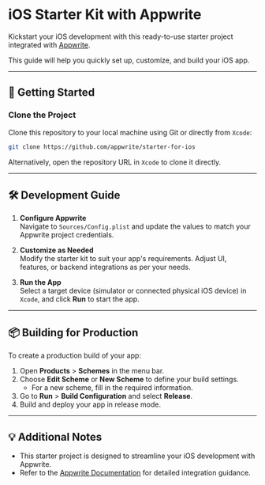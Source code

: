 # iOS Starter Kit with Appwrite

Kickstart your iOS development with this ready-to-use starter project integrated with [Appwrite](https://appwrite.io). 

This guide will help you quickly set up, customize, and build your iOS app.

---

## 🚀 Getting Started

### Clone the Project
Clone this repository to your local machine using Git or directly from `Xcode`:

```bash
git clone https://github.com/appwrite/starter-for-ios
```

Alternatively, open the repository URL in `Xcode` to clone it directly.

---

## 🛠️ Development Guide

1. **Configure Appwrite**  
Navigate to `Sources/Config.plist` and update the values to match your Appwrite project credentials.  

2. **Customize as Needed**  
Modify the starter kit to suit your app's requirements. Adjust UI, features, or backend integrations as per your needs.  

3. **Run the App**  
Select a target device (simulator or connected physical iOS device) in `Xcode`, and click **Run** to start the app.  

---

## 📦 Building for Production

To create a production build of your app:

1. Open **Products** > **Schemes** in the menu bar.
2. Choose **Edit Scheme** or **New Scheme** to define your build settings.
   - For a new scheme, fill in the required information.
3. Go to **Run** > **Build Configuration** and select **Release**.
4. Build and deploy your app in release mode.

---

## 💡 Additional Notes

- This starter project is designed to streamline your iOS development with Appwrite. 
- Refer to the [Appwrite Documentation](https://appwrite.io/docs) for detailed integration guidance.

